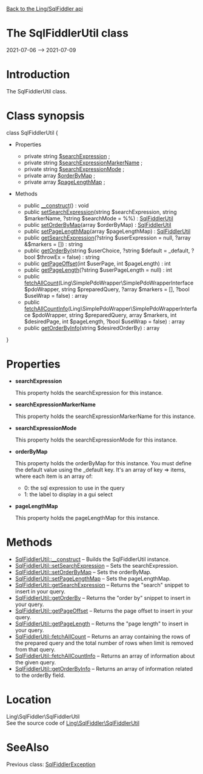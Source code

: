 [Back to the Ling/SqlFiddler api](https://github.com/lingtalfi/SqlFiddler/blob/master/doc/api/Ling/SqlFiddler.md)



The SqlFiddlerUtil class
================
2021-07-06 --> 2021-07-09






Introduction
============

The SqlFiddlerUtil class.



Class synopsis
==============


class <span class="pl-k">SqlFiddlerUtil</span>  {

- Properties
    - private string [$searchExpression](#property-searchExpression) ;
    - private string [$searchExpressionMarkerName](#property-searchExpressionMarkerName) ;
    - private string [$searchExpressionMode](#property-searchExpressionMode) ;
    - private array [$orderByMap](#property-orderByMap) ;
    - private array [$pageLengthMap](#property-pageLengthMap) ;

- Methods
    - public [__construct](https://github.com/lingtalfi/SqlFiddler/blob/master/doc/api/Ling/SqlFiddler/SqlFiddlerUtil/__construct.md)() : void
    - public [setSearchExpression](https://github.com/lingtalfi/SqlFiddler/blob/master/doc/api/Ling/SqlFiddler/SqlFiddlerUtil/setSearchExpression.md)(string $searchExpression, string $markerName, ?string $searchMode = %%) : [SqlFiddlerUtil](https://github.com/lingtalfi/SqlFiddler/blob/master/doc/api/Ling/SqlFiddler/SqlFiddlerUtil.md)
    - public [setOrderByMap](https://github.com/lingtalfi/SqlFiddler/blob/master/doc/api/Ling/SqlFiddler/SqlFiddlerUtil/setOrderByMap.md)(array $orderByMap) : [SqlFiddlerUtil](https://github.com/lingtalfi/SqlFiddler/blob/master/doc/api/Ling/SqlFiddler/SqlFiddlerUtil.md)
    - public [setPageLengthMap](https://github.com/lingtalfi/SqlFiddler/blob/master/doc/api/Ling/SqlFiddler/SqlFiddlerUtil/setPageLengthMap.md)(array $pageLengthMap) : [SqlFiddlerUtil](https://github.com/lingtalfi/SqlFiddler/blob/master/doc/api/Ling/SqlFiddler/SqlFiddlerUtil.md)
    - public [getSearchExpression](https://github.com/lingtalfi/SqlFiddler/blob/master/doc/api/Ling/SqlFiddler/SqlFiddlerUtil/getSearchExpression.md)(?string $userExpression = null, ?array &$markers = []) : string
    - public [getOrderBy](https://github.com/lingtalfi/SqlFiddler/blob/master/doc/api/Ling/SqlFiddler/SqlFiddlerUtil/getOrderBy.md)(string $userChoice, ?string $default = _default, ?bool $throwEx = false) : string
    - public [getPageOffset](https://github.com/lingtalfi/SqlFiddler/blob/master/doc/api/Ling/SqlFiddler/SqlFiddlerUtil/getPageOffset.md)(int $userPage, int $pageLength) : int
    - public [getPageLength](https://github.com/lingtalfi/SqlFiddler/blob/master/doc/api/Ling/SqlFiddler/SqlFiddlerUtil/getPageLength.md)(?string $userPageLength = null) : int
    - public [fetchAllCount](https://github.com/lingtalfi/SqlFiddler/blob/master/doc/api/Ling/SqlFiddler/SqlFiddlerUtil/fetchAllCount.md)(Ling\SimplePdoWrapper\SimplePdoWrapperInterface $pdoWrapper, string $preparedQuery, ?array $markers = [], ?bool $useWrap = false) : array
    - public [fetchAllCountInfo](https://github.com/lingtalfi/SqlFiddler/blob/master/doc/api/Ling/SqlFiddler/SqlFiddlerUtil/fetchAllCountInfo.md)(Ling\SimplePdoWrapper\SimplePdoWrapperInterface $pdoWrapper, string $preparedQuery, array $markers, int $desiredPage, int $pageLength, ?bool $useWrap = false) : array
    - public [getOrderByInfo](https://github.com/lingtalfi/SqlFiddler/blob/master/doc/api/Ling/SqlFiddler/SqlFiddlerUtil/getOrderByInfo.md)(string $desiredOrderBy) : array

}




Properties
=============

- <span id="property-searchExpression"><b>searchExpression</b></span>

    This property holds the searchExpression for this instance.
    
    

- <span id="property-searchExpressionMarkerName"><b>searchExpressionMarkerName</b></span>

    This property holds the searchExpressionMarkerName for this instance.
    
    

- <span id="property-searchExpressionMode"><b>searchExpressionMode</b></span>

    This property holds the searchExpressionMode for this instance.
    
    

- <span id="property-orderByMap"><b>orderByMap</b></span>

    This property holds the orderByMap for this instance.
    You must define the default value using the _default key.
    It's an array of key => items, where each item is an array of:
    - 0: the sql expression to use in the query
    - 1: the label to display in a gui select
    
    

- <span id="property-pageLengthMap"><b>pageLengthMap</b></span>

    This property holds the pageLengthMap for this instance.
    
    



Methods
==============

- [SqlFiddlerUtil::__construct](https://github.com/lingtalfi/SqlFiddler/blob/master/doc/api/Ling/SqlFiddler/SqlFiddlerUtil/__construct.md) &ndash; Builds the SqlFiddlerUtil instance.
- [SqlFiddlerUtil::setSearchExpression](https://github.com/lingtalfi/SqlFiddler/blob/master/doc/api/Ling/SqlFiddler/SqlFiddlerUtil/setSearchExpression.md) &ndash; Sets the searchExpression.
- [SqlFiddlerUtil::setOrderByMap](https://github.com/lingtalfi/SqlFiddler/blob/master/doc/api/Ling/SqlFiddler/SqlFiddlerUtil/setOrderByMap.md) &ndash; Sets the orderByMap.
- [SqlFiddlerUtil::setPageLengthMap](https://github.com/lingtalfi/SqlFiddler/blob/master/doc/api/Ling/SqlFiddler/SqlFiddlerUtil/setPageLengthMap.md) &ndash; Sets the pageLengthMap.
- [SqlFiddlerUtil::getSearchExpression](https://github.com/lingtalfi/SqlFiddler/blob/master/doc/api/Ling/SqlFiddler/SqlFiddlerUtil/getSearchExpression.md) &ndash; Returns the "search" snippet to insert in your query.
- [SqlFiddlerUtil::getOrderBy](https://github.com/lingtalfi/SqlFiddler/blob/master/doc/api/Ling/SqlFiddler/SqlFiddlerUtil/getOrderBy.md) &ndash; Returns the "order by" snippet to insert in your query.
- [SqlFiddlerUtil::getPageOffset](https://github.com/lingtalfi/SqlFiddler/blob/master/doc/api/Ling/SqlFiddler/SqlFiddlerUtil/getPageOffset.md) &ndash; Returns the page offset to insert in your query.
- [SqlFiddlerUtil::getPageLength](https://github.com/lingtalfi/SqlFiddler/blob/master/doc/api/Ling/SqlFiddler/SqlFiddlerUtil/getPageLength.md) &ndash; Returns the "page length" to insert in your query.
- [SqlFiddlerUtil::fetchAllCount](https://github.com/lingtalfi/SqlFiddler/blob/master/doc/api/Ling/SqlFiddler/SqlFiddlerUtil/fetchAllCount.md) &ndash; Returns an array containing the rows of the prepared query and the total number of rows when limit is removed from that query.
- [SqlFiddlerUtil::fetchAllCountInfo](https://github.com/lingtalfi/SqlFiddler/blob/master/doc/api/Ling/SqlFiddler/SqlFiddlerUtil/fetchAllCountInfo.md) &ndash; Returns an array of information about the given query.
- [SqlFiddlerUtil::getOrderByInfo](https://github.com/lingtalfi/SqlFiddler/blob/master/doc/api/Ling/SqlFiddler/SqlFiddlerUtil/getOrderByInfo.md) &ndash; Returns an array of information related to the orderBy field.





Location
=============
Ling\SqlFiddler\SqlFiddlerUtil<br>
See the source code of [Ling\SqlFiddler\SqlFiddlerUtil](https://github.com/lingtalfi/SqlFiddler/blob/master/SqlFiddlerUtil.php)



SeeAlso
==============
Previous class: [SqlFiddlerException](https://github.com/lingtalfi/SqlFiddler/blob/master/doc/api/Ling/SqlFiddler/Exception/SqlFiddlerException.md)<br>
